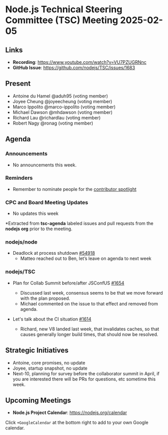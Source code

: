 # Node.js Technical Steering Committee (TSC) Meeting 2025-02-05

## Links

* **Recording**:  <https://www.youtube.com/watch?v=VU7PZUGRNnc>
* **GitHub Issue**: <https://github.com/nodejs/TSC/issues/1683>

## Present

* Antoine du Hamel @aduh95 (voting member)
* Joyee Cheung @joyeecheung (voting member)
* Marco Ippolito @marco-ippolito (voting member)
* Michael Dawson @mhdawson (voting member)
* Richard Lau @richardlau (voting member)
* Robert Nagy @ronag (voting member)

## Agenda

### Announcements

* No announcements this week.

### Reminders

* Remember to nominate people for the [contributor spotlight](https://github.com/nodejs/node/blob/main/doc/contributing/reconizing-contributors.md#bi-monthly-contributor-spotlight)

### CPC and Board Meeting Updates

* No updates this week

*Extracted from **tsc-agenda** labeled issues and pull requests from the **nodejs org** prior to the meeting.

### nodejs/node

* Deadlock at process shutdown [#54918](https://github.com/nodejs/node/issues/54918)
  * Matteo reached out to Ben, let’s leave on agenda to next week

### nodejs/TSC

* Plan for Collab Summit before/after JSConfUS [#1654](https://github.com/nodejs/TSC/issues/1654)
  * Discussed last week, consensus seems to be that we move forward with the plan proposed.
  * Michael commented on the issue to that effect and removed from agenda.

* Let's talk about the CI situation [#1614](https://github.com/nodejs/TSC/issues/1614)
  * Richard, new V8 landed last week, that invalidates caches, so that causes generally longer build
    times, that should now be resolved.

## Strategic Initiatives

* Antoine, core promises, no update
* Joyee, startup snapshot, no update
* Next-10, planning for survey before the collaborator summit in April, if you are interested
  there will be PRs for questions, etc sometime this week.

## Upcoming Meetings

* **Node.js Project Calendar**: <https://nodejs.org/calendar>

Click `+GoogleCalendar` at the bottom right to add to your own Google calendar.
